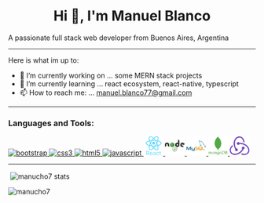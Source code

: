 
<h1 align="center">Hi 👋, I'm Manuel Blanco</h1
<h3 align="center">A passionate full stack web developer from Buenos Aires, Argentina</h3>
<br />
<hr />

Here is what im up to:
<br />
- 🔭 I’m currently working on ... some MERN stack projects
- 🌱 I’m currently learning ... react ecosystem, react-native, typescript
- 📫 How to reach me: ... manuel.blanco77@gmail.com

<hr />
<h3 align="left">Languages and Tools:</h3>
<p align="left"> <a href="https://getbootstrap.com" target="_blank"> <img src="https://devicons.github.io/devicon/devicon.git/icons/bootstrap/bootstrap-plain.svg" alt="bootstrap" width="40" height="40"/> </a> <a href="https://www.w3schools.com/css/" target="_blank"> <img src="https://devicons.github.io/devicon/devicon.git/icons/css3/css3-original-wordmark.svg" alt="css3" width="40" height="40"/> </a> <a href="https://www.w3.org/html/" target="_blank"> <img src="https://devicons.github.io/devicon/devicon.git/icons/html5/html5-original-wordmark.svg" alt="html5" width="40" height="40"/> </a> <a href="https://developer.mozilla.org/en-US/docs/Web/JavaScript" target="_blank"> <img src="https://devicons.github.io/devicon/devicon.git/icons/javascript/javascript-original.svg" alt="javascript" width="40" height="40"/> </a> <a href="https://reactjs.org/" target="_blank"> <img src="https://raw.githubusercontent.com/devicons/devicon/master/icons/react/react-original-wordmark.svg" alt="reactjs" width="40" height="40"/> </a> <a href="https://nodejs.org/en/" target="_blank"> <img src="https://raw.githubusercontent.com/devicons/devicon/master/icons/nodejs/nodejs-original-wordmark.svg" alt="nodejs" width="40" height="40"/> </a> <a href="https://www.mysql.com/" target="_blank"> <img src="https://github.com/devicons/devicon/blob/master/icons/mysql/mysql-original-wordmark.svg" alt="mysql" width="40" height="40"/> </a> <a href="https://www.mongodb.com/" target="_blank"> <img src="https://github.com/devicons/devicon/blob/master/icons/mongodb/mongodb-plain-wordmark.svg" alt="mongo" width="40" height="40"/> </a> <a href="https://redux.js.org/" target="_blank"> <img src="https://github.com/devicons/devicon/blob/master/icons/redux/redux-original.svg" alt="redux" width="40" height="40"/> </a> </p>


<hr />

<p>&nbsp;<img align="center" src="https://github-readme-stats.vercel.app/api?username=manucho7&show_icons=true&locale=en" alt="manucho7 stats" /></p>
<p><img align="left" src="https://github-readme-stats.vercel.app/api/top-langs?username=manucho7&show_icons=true&locale=en&layout=compact" alt="manucho7" /></p>

